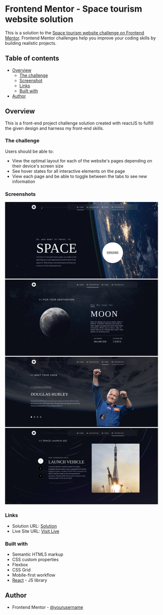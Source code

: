 # Frontend Mentor - Space tourism website solution

This is a solution to the [Space tourism website challenge on Frontend Mentor](https://www.frontendmentor.io/challenges/space-tourism-multipage-website-gRWj1URZ3). Frontend Mentor challenges help you improve your coding skills by building realistic projects. 

## Table of contents

- [Overview](#overview)
  - [The challenge](#the-challenge)
  - [Screenshot](#screenshot)
  - [Links](#links)
  - [Built with](#built-with)
- [Author](#author)

## Overview
This is a front-end project challenge solution created with reactJS to fulfill the given design and harness my front-end skills.

### The challenge

Users should be able to:

- View the optimal layout for each of the website's pages depending on their device's screen size
- See hover states for all interactive elements on the page
- View each page and be able to toggle between the tabs to see new information

### Screenshots

![](/screenshots/home.png)
![](/screenshots/destination.png)
![](/screenshots/crew.png)
![](/screenshots/technology.png)

### Links

- Solution URL: [Solution](https://www.frontendmentor.io/solutions/space-tourism-website-using-reactjs-6TrHfoYxIz)
- Live Site URL: [Visit Live](https://space-tourism-37da7.web.app/)


### Built with

- Semantic HTML5 markup
- CSS custom properties
- Flexbox
- CSS Grid
- Mobile-first workflow
- [React](https://reactjs.org/) - JS library

## Author

- Frontend Mentor - [@yourusername](https://www.frontendmentor.io/profile/ritin0204)
